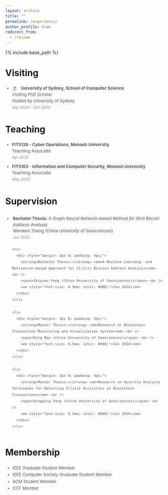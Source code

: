 ```yaml
---
layout: archive
title: ""
permalink: /experience/
author_profile: true
redirect_from:
  - /resume
---
```


{% include base_path %}

# Visiting

<style>
  .experience-item {
    margin-bottom: 5px;
    padding-bottom: 5px;
  }

  .exp-top {
    display: flex;
    flex-wrap: wrap;
    justify-content: space-between;
    align-items: center;
    font-size: 1em;
  }

  .exp-left {
    display: flex;
    align-items: center;
    gap: 6px;
  }

  .exp-logo {
    width: 18px;
    height: 18px;
    object-fit: contain;
  }

  .exp-title {
    font-weight: 500;
    color: #333;
  }

  .exp-time {
    font-size: 0.9em;
    color: #666;
  }

  .exp-details {
    margin-top: 2px;
    font-size: 0.9em;
    color: #777;
  }

  @media (max-width: 480px) {
    .exp-top {
      flex-direction: column;
      align-items: flex-start;
      gap: 2px;
    }

    .exp-time {
      margin-left: 24px;
    }
  }
</style>

<div style="margin: 3px 0; padding: 3px;">
  <ul style="margin: 0; padding-left: 18px; font-size: 0.95em; color: #555; line-height: 1.5;">
    <li style="list-style-type: disc;">
      <span style="display: inline-block; vertical-align: middle;">
        <img 
          src="/images/USYD.png" 
          alt="University of Sydney Logo" 
          style="width: 18px; height: 18px; object-fit: contain; vertical-align: middle; margin-right: 6px;" 
        />
        <strong>University of Sydney, School of Computer Science</strong>
      </span>
      <br />
      <span>Visiting PhD Scholar</span><br />
      <span>Hosted by University of Sydney</span><br />
      <em style="font-size: 0.9em; color: #888;">Sep 2024 – Oct 2024</em>
    </li>
  </ul>
</div>



# Teaching

<div style="margin: 3px 0; padding: 3px;">
  <ul style="margin: 0; padding-left: 18px; font-size: 0.95em; color: #555; line-height: 1.5;">
    <li>
      <strong>FIT5129 - Cyber Operations, Monash University</strong> <br />
      <span>Teaching Associate</span> <br />
      <em style="font-size: 0.9em; color: #888;">Apr 2025</em>
    </li>
  </ul>
</div>

<div style="margin: 3px 0; padding: 3px;">
  <ul style="margin: 0; padding-left: 18px; font-size: 0.95em; color: #555; line-height: 1.5;">
    <li>
      <strong>FIT5163 - Information and Computer Security, Monash University</strong> <br />
      <span>Teaching Associate</span> <br />
      <em style="font-size: 0.9em; color: #888;">May 2025</em>
    </li>
  </ul>
</div>



# Supervision

<div style="margin: 3px 0; padding: 3px;">
  <ul style="margin: 0; padding-left: 18px; font-size: 0.95em; color: #555; line-height: 1.5;">
    <li>
      <div style="margin: 3px 0; padding: 3px;">
        <strong>Bachelor Thesis:</strong> <em>A Graph Neural Network-based Method for Illicit Bitcoin Address Analysis</em> <br />
        <span>Wenwen Zheng (China University of Geosciences)</span> <br />
        <em style="font-size: 0.9em; color: #888;">Jun 2022</em>
      </div>
    </li>

    <li>
      <div style="margin: 3px 0; padding: 3px;">
        <strong>Bachelor Thesis:</strong> <em>A Machine Learning- and Motivation-based Approach for Illicit Bitcoin Address Analysis</em> <br />
        <span>Shiyuan Feng (China University of Geosciences)</span> <br />
        <em style="font-size: 0.9em; color: #888;">Jun 2022</em>
      </div>
    </li>

    <li>
      <div style="margin: 3px 0; padding: 3px;">
        <strong>Master Thesis:</strong> <em>Research on Blockchain Transaction Monitoring and Visualization System</em> <br />
        <span>Ding Bao (China University of Geosciences)</span> <br />
        <em style="font-size: 0.9em; color: #888;">Jun 2024</em>
      </div>
    </li>

    <li>
      <div style="margin: 3px 0; padding: 3px;">
        <strong>Master Thesis:</strong> <em>Research on Security Analysis Techniques for Detecting Illicit Activities in Blockchain Transactions</em> <br />
        <span>Qingqing Yang (China University of Geosciences)</span> <br />
        <em style="font-size: 0.9em; color: #888;">Jun 2024</em>
      </div>
    </li>
  </ul>
</div>

# Membership

<div style="margin: 3px 0; padding: 3px;">
  <ul style="margin: 0; padding-left: 20px; font-size: 0.95em; color: #555; line-height: 1.6;">
    <li>IEEE Graduate Student Member</li>
    <li>IEEE Computer Society Graduate Student Member</li>
    <li>ACM Student Member</li>
    <li>CCF Member</li>
  </ul>
</div>


<!--# Visiting

* Visiting PhD Scholar, University of Sydney (School of Computer Science), Sep 2024 – Oct 2024

# Supervision

* *Wenwen Zheng*, **Bachelor Thesis**: "A Graph Neural Network-based Method for Illicit Bitcoin Address Analysis", China University of Geosciences, Wuhan, China, Jun. 2022
* *Shiyuan Feng*, **Bachelor Thesis**: "A Machine Learning- and Motivation-based Approach for Illicit Bitcoin Address Analysis", China University of Geosciences, Wuhan, China, Jun. 2022
* *Ding Bao*, **Master Thesis**: "Research on Blockchain Transaction Monitoring and Visualization System", China University of Geosciences, Wuhan, China, Jun. 2024
* *Qingqing Yang*, **Master Thesis**: "Research on Security Analysis Techniques for Detecting Illicit Activities in Blockchain Transactions", China University of Geosciences, Wuhan, China, Jun. 2024 -->
 


<!-- # Intership -->


  
